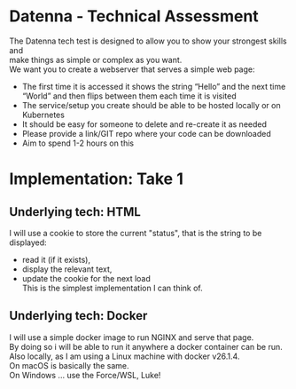 # Datenna - Technical Assessment
The Datenna tech test is designed to allow you to show your strongest skills and  
make things as simple or complex as you want.  
We want you to create a webserver that serves a simple web page: 

* The first time it is accessed it shows the string “Hello” and the next time
“World” and then flips between them each time it is visited  
* The service/setup you create should be able to be hosted locally or on
Kubernetes  
* It should be easy for someone to delete and re-create it as needed  
* Please provide a link/GIT repo where your code can be downloaded  
* Aim to spend 1-2 hours on this  

# Implementation: Take 1
## Underlying tech: HTML
I will use a cookie to store the current "status", that is the string to be displayed:  
* read it (if it exists),  
* display the relevant text,  
* update the cookie for the next load  
This is the simplest implementation I can think of.
## Underlying tech: Docker
I will use a simple docker image to run NGINX and serve that page.  
By doing so i will be able to run it anywhere a docker container can be run.  
Also locally, as I am using a Linux machine with docker v26.1.4.  
On macOS is basically the same.  
On Windows ... use the Force/WSL, Luke!


